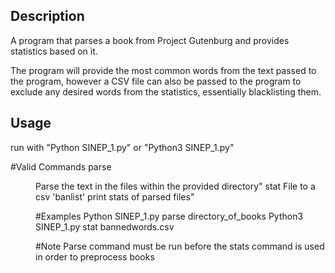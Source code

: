 ## Description

A program that parses a book from Project Gutenburg and provides statistics based on it.

The program will provide the most common words from the text passed to the program,
however a CSV file can also be passed to the program to exclude any desired words from
the statistics, essentially blacklisting them.

## Usage

run with "Python SINEP_1.py"
or "Python3 SINEP_1.py"

#Valid Commands
 parse <dir path>  Parse the text in the files within the provided directory"
 stat <file path>  File to a csv 'banlist' print stats of parsed files"

#Examples
Python SINEP_1.py parse directory_of_books
Python3 SINEP_1.py stat bannedwords.csv

#Note
Parse command must be run before the stats command is used in order to preprocess books
